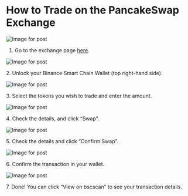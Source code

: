 # How to Trade on the PancakeSwap Exchange

![Image for post](https://miro.medium.com/max/1400/0\*C0Ng5\_d1hK28qMMh)

1. Go to the exchange page [here](https://exchange.pancakeswap.finance/#/swap).



![Image for post](https://miro.medium.com/max/512/0\*roteFKZKRqO-IWYU)

2\. Unlock your Binance Smart Chain Wallet (top right-hand side).



![Image for post](https://miro.medium.com/max/1400/0\*H5TedYqYQFb5oiO0)

3\. Select the tokens you wish to trade and enter the amount.



![Image for post](https://miro.medium.com/max/1400/0\*AgCzp3NqkIudgyWQ)

4\. Check the details, and click “Swap”.



![Image for post](https://miro.medium.com/max/1400/0\*qmhlA7jFOwtIKJ8t)

5\. Check the details and click “Confirm Swap”.



![Image for post](https://miro.medium.com/max/1400/0\*CMDlQd\_FEWa6koea)

6\. Confirm the transaction in your wallet.



![Image for post](https://miro.medium.com/max/1400/0\*wHVyuL-WED\_T3wiZ)

7\. Done! You can click “View on bscscan” to see your transaction details.
